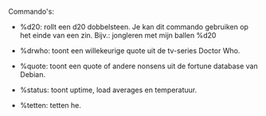 Commando's:

- %d20: rollt een d20 dobbelsteen. Je kan dit commando gebruiken op het einde van een zin. Bijv.: jongleren met mijn ballen %d20

- %drwho: toont een willekeurige quote uit de tv-series Doctor Who.

- %quote: toont een quote of andere nonsens uit de fortune database van Debian.

- %status: toont uptime, load averages en temperatuur.

- %tetten: tetten he.
